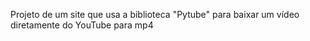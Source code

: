 Projeto de um site que usa a biblioteca "Pytube" para baixar um vídeo diretamente do YouTube para mp4
